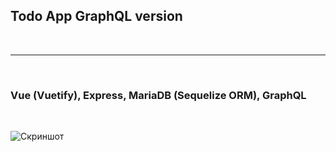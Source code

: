﻿## Todo App GraphQL version
<br>

---
<br>

### Vue (Vuetify), Express, MariaDB (Sequelize ORM), GraphQL 
</br>


![Скриншот](https://downloader.disk.yandex.ru/preview/93b0aaa2ec754fe8c585c6040803e2b84e44480bce9e66d44e759cb4bbf4f6d8/60f0dfdb/zwLHAnlw-JbCjaLOIhcCYqOqS6QLeGWt4YISJ92i_SVhC2O_sGznnXxAkgdKMazldEDRNY5qtdq5I5a9f4VvcQ%3D%3D?uid=0&filename=screenshot.png&disposition=inline&hash=&limit=0&content_type=image%2Fpng&owner_uid=0&tknv=v2&size=2048x2048 "Скриншот")
